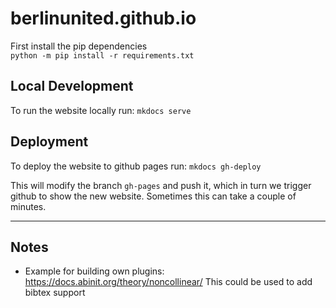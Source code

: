 berlinunited.github.io
======================
First install the pip dependencies  
`python -m pip install -r requirements.txt`

## Local Development
To run the website locally run:
`mkdocs serve`

## Deployment
To deploy the website to github pages run:
`mkdocs gh-deploy`

This will modify the branch `gh-pages` and push it, which in turn we trigger github to show the new website. Sometimes
this can take a couple of minutes.

---
## Notes
- Example for building own plugins: https://docs.abinit.org/theory/noncollinear/ This could be used to add bibtex support


